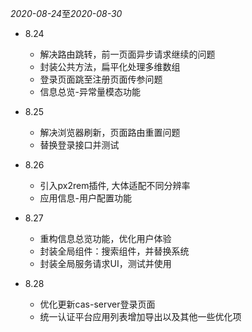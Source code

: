 *2020-08-24*至*2020-08-30*

* 8.24 
  + 解决路由跳转，前一页面异步请求继续的问题
  + 封装公共方法，扁平化处理多维数组
  + 登录页面跳至注册页面传参问题
  + 信息总览-异常量模态功能

* 8.25
  + 解决浏览器刷新，页面路由重置问题
  + 替换登录接口并测试

* 8.26
  + 引入px2rem插件, 大体适配不同分辨率
  + 应用信息-用户配置功能

* 8.27
  + 重构信息总览功能，优化用户体验
  + 封装全局组件：搜索组件，并替换系统
  + 封装全局服务请求UI，测试并使用

* 8.28
  + 优化更新cas-server登录页面
  + 统一认证平台应用列表增加导出以及其他一些优化项
